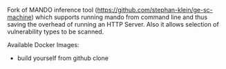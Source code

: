 Fork of MANDO inference tool (https://github.com/stephan-klein/ge-sc-machine) which supports running mando from command line and thus saving the overhead of running an HTTP Server. Also it allows selection of vulnerability types to be scanned.

Available Docker Images:
- build yourself from github clone